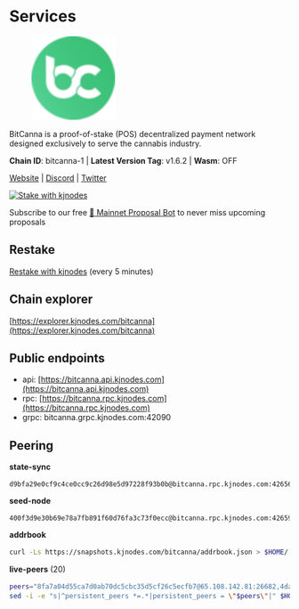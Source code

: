 # Services

<figure><img src="https://raw.githubusercontent.com/kj89/cosmos-images/main/logos/bitcanna.png" width="150" alt=""><figcaption></figcaption></figure>

BitCanna is a proof-of-stake (POS) decentralized payment network designed exclusively to serve the cannabis industry. 

**Chain ID**: bitcanna-1 | **Latest Version Tag**: v1.6.2 | **Wasm**: OFF

[Website](https://www.bitcanna.io) | [Discord](https://discord.gg/9AVrzaVQvs) | [Twitter](https://twitter.com/BitCannaGlobal)

[![Stake with kjnodes](https://i.ibb.co/cr44Q8j/button-stake-with-kjnodes.png)](https://restake.app/bitcanna/bcnavaloper1aym6s8eza7kjvnxuwxufrzccz6vqvgnsc47cc7)

Subscribe to our free [🤖 Mainnet Proposal Bot](https://t.me/kjnodes_proposal_bot) to never miss upcoming proposals

## Restake

[Restake with kjnodes](https://restake.app/bitcanna/bcnavaloper1aym6s8eza7kjvnxuwxufrzccz6vqvgnsc47cc7) (every 5 minutes)
## Chain explorer
[https://explorer.kjnodes.com/bitcanna](https://explorer.kjnodes.com/bitcanna)

## Public endpoints

* api: [https://bitcanna.api.kjnodes.com](https://bitcanna.api.kjnodes.com)
* rpc: [https://bitcanna.rpc.kjnodes.com](https://bitcanna.rpc.kjnodes.com)
* grpc: bitcanna.grpc.kjnodes.com:42090

## Peering

**state-sync**

```text
d9bfa29e0cf9c4ce0cc9c26d98e5d97228f93b0b@bitcanna.rpc.kjnodes.com:42656
```

**seed-node**

```text
400f3d9e30b69e78a7fb891f60d76fa3c73f0ecc@bitcanna.rpc.kjnodes.com:42659
```

**addrbook**
```bash
curl -Ls https://snapshots.kjnodes.com/bitcanna/addrbook.json > $HOME/.bcna/config/addrbook.json
```

**live-peers** (20)
```bash
peers="8fa7a04d55ca7d0ab70dc5cbc35d5cf26c5ecfb7@65.108.142.81:26682,4dabde84771e8689403ce7c8b76d27e555ab2f00@65.21.136.170:50656,c124ce0b508e8b9ed1c5b6957f362225659b5343@144.76.177.185:26656,b7295f18b7150cc128d47c0546e2225179fc5427@202.61.194.254:60856,df99de6cec9152c517990317b340b8b9a307493c@193.34.144.156:26656,9428323a2f7d73dd45c72efdc147f1978e3aa449@45.143.196.110:13056,d9bfa29e0cf9c4ce0cc9c26d98e5d97228f93b0b@65.109.88.38:42656,35b0d76e165e5b6852665a5f234eb416b8e045a0@65.21.204.46:31656,23671067d0fd40aec523290585c7d8e91034a771@65.108.43.170:26656,0393c19b176d1cf8bc560c5a8fa990301deb1a7e@95.217.126.185:26656,88c6b1fa1c7fef98b4449b769eb2705476586664@65.109.92.241:21326,d8a0facda705edbbdd2d79fb302e017df009e9da@207.244.231.189:26656,bba10290da32f3cb41e15c3a192413666ce05cee@136.243.119.241:26656,36b45a10fb3afd1687c6e93a07b626709cccb524@148.251.19.197:26706,a7d96dc929824613315dcc1c90fee119f28cc51f@134.65.193.132:26656,89757803f40da51678451735445ad40d5b15e059@169.155.168.66:26656,b212d5740b2e11e54f56b072dc13b6134650cfb5@169.155.168.54:26656,66ed3885f2932912df2b04646d2c3d643467719b@212.227.115.165:26656,5bb0a042e8a4ee28bcda1e26148e57787e75a42e@23.88.69.22:28466,5af4f132d1c63cbe9d828d58522fdbb4bd508880@136.244.29.116:31656"
sed -i -e "s|^persistent_peers *=.*|persistent_peers = \"$peers\"|" $HOME/.bcna/config/config.toml
```
